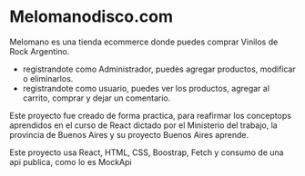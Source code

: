 # Melomanodisco.com

Melomano es una tienda ecommerce donde puedes comprar Vinilos de Rock Argentino. 
- registrandote como Administrador, puedes agregar productos, modificar o eliminarlos. 
- registrandote como usuario, puedes ver los productos, agregar al carrito, comprar y dejar un comentario.

Este proyecto fue creado de forma practica, para reafirmar los conceptops aprendidos en el curso de React dictado por el Ministerio del trabajo, la provincia de Buenos Aires y su proyecto Buenos Aires aprende. 

Este proyecto usa React, HTML, CSS, Boostrap, Fetch y consumo de una api publica, como lo es MockApi 
